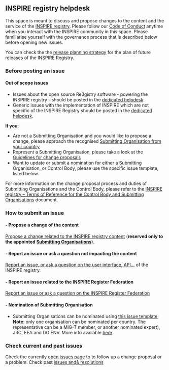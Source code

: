 ## INSPIRE registry helpdesk

This space is meant to discuss and propose changes to the content and the service of the [INSPIRE registry](https://inspire.ec.europa.eu/registry).
Please follow our [Code of Conduct](https://github.com/INSPIRE-MIF/helpdesk/blob/main/code-of-conduct.md) anytime when you interact with the INSPIRE community in this space.
Please familiarise yourself with the governance process that is described below before opening new issues.

You can check the the [release planning strategy](https://github.com/INSPIRE-MIF/helpdesk-registry/tree/main/release%20strategy) for the plan of future releases of the INSPIRE Registry.

### Before posting an issue

#### Out of scope issues
- Issues about the open source Re3gistry software -  powering the INSPIRE registry  - should be posted in the  [dedicated helpdesk](https://github.com/ec-jrc/re3gistry/issues).  
- Generic issues with the implementation of INSPIRE which are not specific of the INSPIRE Registry should be posted in the [dedicated helpdesk](https://github.com/INSPIRE-MIF/helpdesk).

**If you**:
- Are  not a Submitting Organisation and you would like to propose a change, please approach  the  recognised  [Submitting Organisation from your country](submitting-organisations-list.md)  
- Represent a Submitting Organisation, please take a look at the [Guidelines for change proposals](change-proposal-guidelines.md)
- Want to update or submit a nomination for either a Submitting Organisation, or Control Body, please use the specific issue template, listed below.

For more information on the change proposal process and duties of Submitting Organisations  and the  Control  Body, please refer to the [INSPIRE registry – Terms of Reference for the Control Body and Submitting Organisations](https://github.com/INSPIRE-MIF/helpdesk-registry/blob/main/registry-control-body-and-submitting-organisations.md) document.

### How to submit an issue

#### - Propose a change of the content
[Propose a change related to the INSPIRE registry content](https://github.com/INSPIRE-MIF/helpdesk-registry/issues/new?assignees=&labels=&template=propose-a-change.md&title=) (**reserved only to the appointed [Submitting Organisations](submitting-organisations-list.md)**).

#### - Report an issue or ask a question not impacting the content

[Report an issue, or ask a question on the user interface, API…](https://github.com/INSPIRE-MIF/helpdesk-registry/issues/new?assignees=&labels=&template=report-an-issue-inspire-registry.md&title=) of the INSPIRE registry.

#### - Report an issue related to the INSPIRE Register Federation
[Report an issue or ask a question  on the INSPIRE Register Federation](https://github.com/INSPIRE-MIF/helpdesk-registry/issues/new?assignees=&labels=&template=report-an-issue-inspire-register-federation.md&title=)


#### - Nomination of Submitting Organisation
-   Submitting Organisations can be nominated using [this issue template](https://github.com/INSPIRE-MIF/helpdesk-registry/issues/new?assignees=&labels=&template=nominate-submitting-organisation.md&title=); **Note**:  only one organisation can be nominated per country. The representative can be a MIG-T member, or another nominated expert), JRC, EEA and DG ENV. More info available [here](http://inspire.ec.europa.eu/id/document/tor/registry-control-body-and-submittingorganisations/1.0).


### Check current and past issues

Check the currently [open issues page](https://github.com/INSPIRE-MIF/helpdesk-registry/issues) to to follow up a change proposal or a problem. 
Check past [issues and&  resolutions](https://wayback.archive-it.org/12090/20210104094622/https://ies-svn.jrc.ec.europa.eu/projects/registers-control-body/issues)
